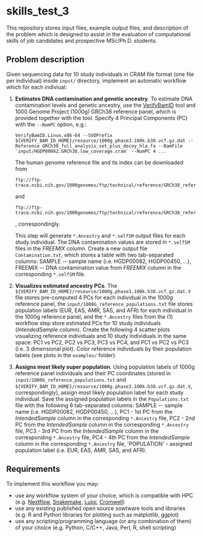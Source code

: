 # skills_test_3

This repository stores input files, example output files, and description of the problem which is designed to assist in the evaluation of computational skills of job candidates and prospective MSc/Ph.D. students.

## Problem description

Given sequencing data for 10 study individuals in CRAM file format (one file per individual) inside `input/` directory, implement an automatic workflow which for each indiviual:
1. **Estimates DNA contamination and genetic ancestry**. To estimate DNA contamination levels and genetic ancestry, use the [VerifyBamID](https://github.com/Griffan/VerifyBamID) tool and 1000 Genome Project (1000g) GRCh38 reference panel, which is provided together with the tool. Specify 4 Principal Components (PC) with the `--NumPC` option, e.g.:
    
    ```
    VerifyBamID.Linux.x86-64 --SVDPrefix ${VERIFY_BAM_ID_HOME}/resource/1000g.phase3.100k.b38.vcf.gz.dat --Reference GRCh38_full_analysis_set_plus_decoy_hla.fa --BamFile `input/HGDP00082.GRCh38.low_coverage.cram` --NumPC 4 ...
    ``` 
    The human genome reference file and its index can be downloaded from
    ```
    ftp://ftp-trace.ncbi.nih.gov/1000genomes/ftp/technical/reference/GRCh38_reference_genome/GRCh38_full_analysis_set_plus_decoy_hla.fa
    ```
    and
    ```
    ftp://ftp-trace.ncbi.nih.gov/1000genomes/ftp/technical/reference/GRCh38_reference_genome/GRCh38_full_analysis_set_plus_decoy_hla.fa.fai
    ```
    , correspondingly.
    
    This step will generate `*.Ancestry` and `*.selfSM` output files for each study individual. The DNA contamination values are stored in `*.selfSM` files in the *FREEMIX* column. Create a new output file `Contamination.txt`, which stores a table with two tab-separated columns: SAMPLE -- sample name (i.e. HGDP00082, HGDP00450, ...), FREEMIX -- DNA contamination value from *FREEMIX* column in the corresponding `*.selfSM` file.

2. **Visualizes estimated ancestry PCs**. The `${VERIFY_BAM_ID_HOME}/resource/1000g.phase3.100k.b38.vcf.gz.dat.V` file stores pre-computed 4 PCs for each individual in the 1000g reference panel, the `input/1000G_reference_populations.txt` file stores population labels (EUR, EAS, AMR, SAS, and AFR) for each individual in the 1000g reference panel, and the `*.Ancestry` files from the (1) workflow step store estimated PCs for 10 study individuals (*IntendedSample* column). Create the following 4 scatter plots visualizing reference individuals and 10 study individuals in the same space: PC1 vs PC2, PC2 vs PC3, PC3 vs PC4, and PC1 vs PC2 vs PC3 (i.e. 3 dimensional plot). Color reference individuals by their population labels (see plots in the `examples/` folder).

3. **Assigns most likely super population**. Using population labels of 1000g reference panel individuals and their PC coordinates (stored in `input/1000G_reference_populations.txt` and `${VERIFY_BAM_ID_HOME}/resource/1000g.phase3.100k.b38.vcf.gz.dat.V`, correspondingly), assign most likely population label for each study individual. Save the assigned population labels in the `Populations.txt` file with the following 6 tab-separated columns: SAMPLE -- sample name (i.e. HGDP00082, HGDP00450, ...), PC1 - 1st PC from the *IntendedSample* column in the corresponding `*.Ancestry` file, PC2 - 2nd PC from the *IntendedSample* column in the corresponding `*.Ancestry` file, PC3 - 3rd PC from the *IntendedSample* column in the corresponding `*.Ancestry` file, PC4 - 4th PC from the *IntendedSample* column in the corresponding `*.Ancestry` file, 'POPULATION' - assigned population label (i.e. EUR, EAS, AMR, SAS, and AFR).


## Requirements

To implement this workflow you may:
- use any workflow system of your choice, which is compatible with HPC (e.g. [Nextflow](https://www.nextflow.io), [Snakemake](https://snakemake.readthedocs.io/en/stable/), [Luigi](https://github.com/spotify/luigi), [Cromwell](https://cromwell.readthedocs.io/en/stable/))
- use any existing published open source sowtware tools and libraries (e.g. R and Python libraries for plotting such as matplotlib, ggplot)
- use any scripting/programming language (or any combination of them) of your choice (e.g. Python, C/C++, Java, Perl, R, shell scripting)

